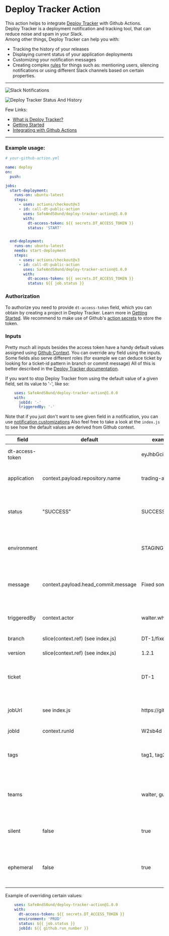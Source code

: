 # Deploy Tracker Action

This action helps to integrate [Deploy Tracker](https://deploytracker.io) with Github Actions.  
Deploy Tracker is a deployment notification and tracking tool, that can reduce noise and spam in your Slack.  
Among other things, Deploy Tracker can help you with:
- Tracking the history of your releases
- Displaying current status of your application deployments
- Customizing your notification messages
- Creating complex [rules](https://deploytracker.io/documentation/web-dashboard/rules) for things such as: mentioning users, silencing notifications or using different Slack channels based on certain properties.

---

![Slack Notifications](https://deploytracker.io/docs/overview/what-is-deploy-tracker/slack-notification-1.png)  

![Deploy Tracker Status And History](https://deploytracker.io/docs/overview/what-is-deploy-tracker/status-and-history.png)  

Few Links: 
- [What is Deploy Tracker?](https://deploytracker.io/documentation/overview/what-is-deploy-tracker)
- [Getting Started](https://deploytracker.io/documentation/overview/getting-started)
- [Integrating with Github Actions](https://deploytracker.io/documentation/api-and-integrations/github-actions)

---

### Example usage:
```yaml 
# your-github-action.yml

name: deploy
on:
  push:

jobs:
  start-deployment:
    runs-on: ubuntu-latest
    steps:
      - uses: actions/checkout@v3
      - id: call-dt-public-action
        uses: SafeAndS0und/deploy-tracker-action@1.0.0
        with:
          dt-access-token: ${{ secrets.DT_ACCESS_TOKEN }}
          status: 'START'


  end-deployment:
    runs-on: ubuntu-latest
    needs: start-deployment
    steps:
      - uses: actions/checkout@v3
      - id: call-dt-public-action
        uses: SafeAndS0und/deploy-tracker-action@1.0.0
        with:
          dt-access-token: ${{ secrets.DT_ACCESS_TOKEN }}
          status: ${{ job.status }}
```

### Authorization
To authorize you need to provide `dt-access-token` field, which you can obtain by creating a project in Deploy Tracker. Learn more in [Getting Started](https://deploytracker.io/documentation/overview/getting-started).
We recommend to make use of Github's [action secrets](https://docs.github.com/en/actions/security-guides/encrypted-secrets) to store the token.

### Inputs
Pretty much all inputs besides the access token have a handy default values assigned using [Github Context](https://docs.github.com/en/actions/learn-github-actions/contexts#job-context). 
You can override any field using the inputs.
Some fields also serve different roles (for example we can deduce ticket by looking for a ticket-id pattern in branch or commit message) 
All of this is better described in the [Deploy Tracker documentation](https://deploytracker.io/documentation/api-and-integrations/notification-parameters).

If you want to stop Deploy Tracker from using the default value of a given field, set its value to '-', like so:
```yaml
    uses: SafeAndS0und/deploy-tracker-action@1.0.0
    with:
      jobId: '-'
      triggeredBy: '-'
```
Note that if you just don't want to see given field in a notification, you can use [notification customizations](https://deploytracker.io/documentation/web-dashboard/customizations)
Also feel free to take a look at the `index.js` to see how the default values are derived from Github context.
 

| field           | default                             | example           | description                                                             |
|-----------------|-------------------------------------|-------------------|-------------------------------------------------------------------------|
| dt-access-token |                                     | eyJhbGciOiJIUz... | Authorizes you and your project                                         |
| application     | context.payload.repository.name     | trading-api       | Name of the deployed application or service                             |
| status          | "SUCCESS"                           | SUCCESS           | Status of the deployment, recommended to use ${{ job.status }} variable |
| environment     |                                     | STAGING           | Environment to which the application is being deployed on               |
| message         | context.payload.head_commit.message | Fixed something   | Message describing changes, usually commit message                      |
| triggeredBy     | context.actor                       | walter.white      | Name of the person who triggered the deployment                         |
| branch          | slice(context.ref) (see index.js)   | DT-1/fixes        | Name of the branch                                                      |
| version         | slice(context.ref) (see index.js)   | 1.2.1             | Version of the application                                              |
| ticket          |                                     | DT-1              | Ticket name or ID - It can be used for detecting and linking tickets    |
| jobUrl          | see index.js                        | https://github... | If provided, will add a hyperlink to the notification                   |
| jobId           | context.runId                       | W2sb4d            |                                                                         |
| tags            |                                     | tag1, tag2        | Comma-separated list of tags associated with the deployment             |
| teams           |                                     | walter, gus.fring | Comma-separated list of teams that are related to this deployment       |
| silent          | false                               | true              | If 'true' (as string), the message won't be sent to Slack               |
| ephemeral       | false                               | true              | If 'true' (as string), the message won't be saved in database           |


Example of overriding certain values:
```yaml
    uses: SafeAndS0und/deploy-tracker-action@1.0.0
    with:
      dt-access-token: ${{ secrets.DT_ACCESS_TOKEN }}
      environment: 'PROD'
      status: ${{ job.status }}
      jobId: ${{ github.run_number }}
```